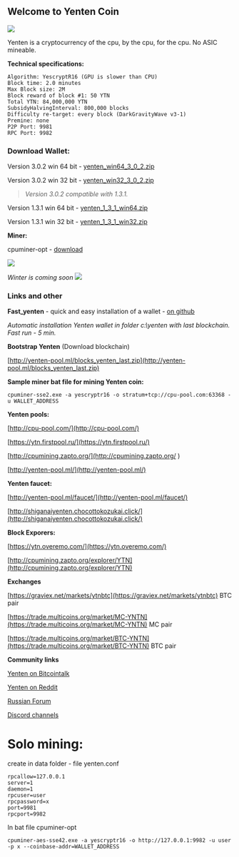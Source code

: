 ## Welcome to Yenten Coin

![]({{site.baseurl}}/logo_top.png)

Yenten is a cryptocurrency of the cpu, by the cpu, for the cpu.
No ASIC mineable.


**Technical specifications:**
```
Algorithm: YescryptR16 (GPU is slower than CPU)
Block time: 2.0 minutes 
Max Block size: 2M 
Block reward of block #1: 50 YTN 
Total YTN: 84,000,000 YTN 
SubsidyHalvingInterval: 800,000 blocks 
Difficulty re-target: every block (DarkGravityWave v3-1) 
Premine: none 
P2P Port: 9981 
RPC Port: 9982
```

### Download Wallet:
Version 3.0.2 win 64 bit - [yenten_win64_3_0_2.zip](https://github.com/yentencoin/yenten/releases/download/3.0.2/yenten_win64_3_0_2.zip)

Version 3.0.2 win 32 bit - [yenten_win32_3_0_2.zip](https://github.com/yentencoin/yenten/releases/download/3.0.2/yenten_win32_3_0_2.zip)

> _Version 3.0.2 compatible with 1.3.1._


Version 1.3.1 win 64 bit - [yenten_1_3_1_win64.zip](https://github.com/yentencoin/yenten/releases/download/1.3.1/yenten_1_3_1_win64.zip)

Version 1.3.1 win 32 bit - [yenten_1_3_1_win32.zip](https://github.com/yentencoin/yenten/releases/download/1.3.1/yenten_1_3_1_win32.zip)

**Miner:**

cpuminer-opt - [download](https://github.com/JayDDee/cpuminer-opt/releases)

![]({{site.baseurl}}/yenten_countach.png)

_Winter is coming soon_
![]({{site.baseurl}}/yentten.png)

### Links and other

**Fast_yenten** - quick and easy installation of a wallet - [on github](https://github.com/bubasik/fast_yenten/releases)

_Automatic installation Yenten wallet in folder c:\yenten with last blockchain. Fast run - 5 min._

**Bootstrap Yenten** (Download blockchain)

[http://yenten-pool.ml/blocks_yenten_last.zip](http://yenten-pool.ml/blocks_yenten_last.zip)

**Sample miner bat file for mining Yenten coin:**

```cpuminer-sse2.exe -a yescryptr16 -o stratum+tcp://cpu-pool.com:63368 -u WALLET_ADDRESS```

**Yenten pools:**

[http://cpu-pool.com/](http://cpu-pool.com/)

[https://ytn.firstpool.ru/](https://ytn.firstpool.ru/)

[http://cpumining.zapto.org/](http://cpumining.zapto.org/	)

[http://yenten-pool.ml/](http://yenten-pool.ml/)

**Yenten faucet:**

[http://yenten-pool.ml/faucet/](http://yenten-pool.ml/faucet/)

[http://shiganaiyenten.chocottokozukai.click/](http://shiganaiyenten.chocottokozukai.click/)

**Block Exporers:**

[https://ytn.overemo.com/](https://ytn.overemo.com/)

[http://cpumining.zapto.org/explorer/YTN](http://cpumining.zapto.org/explorer/YTN)

**Exchanges**

[https://graviex.net/markets/ytnbtc](https://graviex.net/markets/ytnbtc) BTC pair

[https://trade.multicoins.org/market/MC-YNTN](https://trade.multicoins.org/market/MC-YNTN) MC pair

[https://trade.multicoins.org/market/BTC-YNTN](https://trade.multicoins.org/market/BTC-YNTN) BTC pair

**Community links**

[Yenten on Bitcointalk](https://bitcointalk.org/index.php?topic=2329470.0)

[Yenten on Reddit](https://www.reddit.com/r/Yenten/)

[Russian Forum](https://forum.bits.media/index.php?/topic/61231-ytn-cpu-mining-yenten-v131-yescryptr16/&)

[Discord channels](https://discord.gg/RTbPxu3)

# Solo mining:
create in data folder - file yenten.conf
```
rpcallow=127.0.0.1
server=1
daemon=1
rpcuser=user
rpcpassword=x
port=9981
rpcport=9982
```

In bat file cpuminer-opt
```
cpuminer-aes-sse42.exe -a yescryptr16 -o http://127.0.0.1:9982 -u user -p x --coinbase-addr=WALLET_ADDRESS
```
